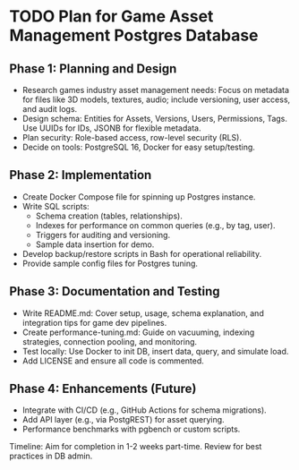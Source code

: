 # TODO Plan for Game Asset Management Postgres Database

## Phase 1: Planning and Design
- Research games industry asset management needs: Focus on metadata for files like 3D models, textures, audio; include versioning, user access, and audit logs.
- Design schema: Entities for Assets, Versions, Users, Permissions, Tags. Use UUIDs for IDs, JSONB for flexible metadata.
- Plan security: Role-based access, row-level security (RLS).
- Decide on tools: PostgreSQL 16, Docker for easy setup/testing.

## Phase 2: Implementation
- Create Docker Compose file for spinning up Postgres instance.
- Write SQL scripts:
  - Schema creation (tables, relationships).
  - Indexes for performance on common queries (e.g., by tag, user).
  - Triggers for auditing and versioning.
  - Sample data insertion for demo.
- Develop backup/restore scripts in Bash for operational reliability.
- Provide sample config files for Postgres tuning.

## Phase 3: Documentation and Testing
- Write README.md: Cover setup, usage, schema explanation, and integration tips for game dev pipelines.
- Create performance-tuning.md: Guide on vacuuming, indexing strategies, connection pooling, and monitoring.
- Test locally: Use Docker to init DB, insert data, query, and simulate load.
- Add LICENSE and ensure all code is commented.

## Phase 4: Enhancements (Future)
- Integrate with CI/CD (e.g., GitHub Actions for schema migrations).
- Add API layer (e.g., via PostgREST) for asset querying.
- Performance benchmarks with pgbench or custom scripts.

Timeline: Aim for completion in 1-2 weeks part-time. Review for best practices in DB admin.
